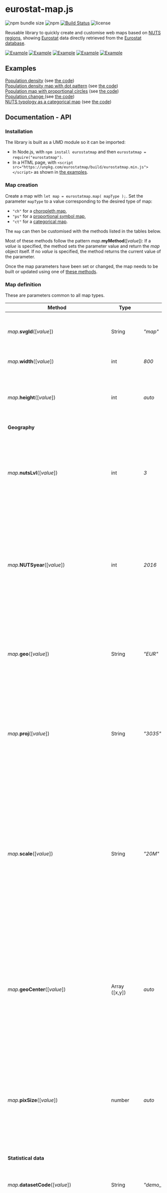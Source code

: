 # eurostat-map.js

![npm bundle size](https://img.shields.io/bundlephobia/min/eurostat-map) 
![npm](https://img.shields.io/npm/v/eurostat-map)
[![Build Status](https://travis-ci.org/eurostat/eurostat-map.js.svg?branch=master)](https://travis-ci.org/eurostat/eurostat-map.js)
![license](https://img.shields.io/badge/license-EUPL-success)

Reusable library to quickly create and customise web maps based on [NUTS regions](https://ec.europa.eu/eurostat/web/nuts/background), showing [Eurostat](https://ec.europa.eu/eurostat) data directly retrieved from the [Eurostat database](https://ec.europa.eu/eurostat/data/database).

[![Example](https://raw.githubusercontent.com/eurostat/eurostat-map.js/master/docs/img/ch_ex.png)](https://bl.ocks.org/jgaffuri/raw/0d6e1b1c6f9e1297829f38b9c37737fe/)
[![Example](https://raw.githubusercontent.com/eurostat/eurostat-map.js/master/docs/img/pp_ex.png)](https://bl.ocks.org/jgaffuri/raw/c8b99b207bb80a923bf1fd19f5d6de7e/)
[![Example](https://raw.githubusercontent.com/eurostat/eurostat-map.js/master/docs/img/ps_ex.png)](https://bl.ocks.org/jgaffuri/raw/cf5f187bd195f9c8771a1a3a4898079a/)
[![Example](https://raw.githubusercontent.com/eurostat/eurostat-map.js/master/docs/img/dv_ex.png)](https://bl.ocks.org/jgaffuri/raw/e10d3e5540bbf89ee572030f1b13b8e6/)
[![Example](https://raw.githubusercontent.com/eurostat/eurostat-map.js/master/docs/img/ct_ex.png)](https://bl.ocks.org/jgaffuri/raw/6bff324484f404c3e09cc2408a3e5265/)

## Examples

[Population density](https://eurostat.github.io/eurostat-map.js/examples/population-density.html) (see [the code](https://github.com/eurostat/eurostat-map.js/blob/master/examples/population-density.html))  
[Population density map with dot pattern](https://eurostat.github.io/eurostat-map.js/examples/population-dot-density.html) (see [the code](https://github.com/eurostat/eurostat-map.js/blob/master/examples/population-dot-density.html))  
[Population map with proportional circles](https://eurostat.github.io/eurostat-map.js/examples/prop-circles.html) (see [the code](https://github.com/eurostat/eurostat-map.js/blob/master/examples/prop-circles.html))  
[Population change ](https://eurostat.github.io/eurostat-map.js/examples/population-change.html) (see [the code](https://github.com/eurostat/eurostat-map.js/blob/master/examples/population-change.html))    
[NUTS typology as a categorical map](https://eurostat.github.io/eurostat-map.js/examples/categorical.html) (see [the code](https://github.com/eurostat/eurostat-map.js/blob/master/examples/categorical.html))    


## Documentation - API

### Installation

The library is built as a UMD module so it can be imported:
- In Node.js, with ``npm install eurostatmap`` and then ``eurostatmap = require("eurostatmap")``.
- In a HTML page, with ``<script src="https://unpkg.com/eurostatmap/build/eurostatmap.min.js"></script>`` as shown in [the examples](#examples).

### Map creation

Create a map with ``let map = eurostatmap.map( mapType );``. Set the parameter ``mapType`` to a value corresponding to the desired type of map:
- ``"ch"`` for a [choropleth map](#for-choropleth-maps),
- ``"ps"`` for a [proportional symbol map](#for-proportional-symbol-maps),
- ``"ct"`` for a [categorical map](#for-categorical-maps).

The ``map`` can then be customised with the methods listed in the tables below.

Most of these methods follow the pattern *map*.**myMethod**([*value*]): If a *value* is specified, the method sets the parameter value and return the *map* object itself. If no *value* is specified, the method returns the current value of the parameter.

Once the map parameters have been set or changed, the map needs to be built or updated using one of [these methods](#build-and-update).

### Map definition

These are parameters common to all map types.

| Method | Type | Default value | Description |
| --- | --- | --- | --- |
| *map*.**svgId**([*value*]) | String | *"map"* | The id of the SVG element of the HTML page where to draw the map. |
| *map*.**width**([*value*]) | int | *800* | The width of the map, in pixel. |
| *map*.**height**([*value*]) | int | *auto* | The height of the map, in pixel. If not specified, the width is set automatically as 85% of the width. |
| **Geography** |
| *map*.**nutsLvl**([*value*]) | int | *3* | The nuts level to show on the map, from 0 (national level) to 3 (more local level). Note that not all NUTS levels are always available for Eurostat databases. |
| *map*.**NUTSyear**([*value*]) | int | *2016* | The version of the NUTS dataset to use. Possible values are given in [Nuts2json](https://github.com/eurostat/Nuts2json/#api). Note that the default value will be adjusted in the future depending on the [NUTS legislation in force](https://ec.europa.eu/eurostat/web/nuts/legislation). |
| *map*.**geo**([*value*]) | String | *"EUR"* | The map geographical territory, by default the entire European territory *"EUR"*. Other possible values are given in [Nuts2json](https://github.com/eurostat/Nuts2json/#overseas-territories---map-insets). |
| *map*.**proj**([*value*]) | String | *"3035"* | The map projection EPSG code. Possible values are given in [Nuts2json](https://github.com/eurostat/Nuts2json/#api). Note that these values depend on the geographical territory. |
| *map*.**scale**([*value*]) | String | *"20M"* | The simplification level of the map, among *"03M"*, *"10M"*, *"20M"*, *"60M"* (for Europe). The most simplified version is *"60M"*. The level *"01M"* is also available for some geographical territories: For more information on possible values by geographical territory, see [Nuts2json](https://github.com/eurostat/Nuts2json/). |
| *map*.**geoCenter**([*value*]) | Array ([x,y]) | *auto* | The geographical coordinates of the position where to center the map view. These coordinates have to be specified in the map projection. If not specified, this position is computed automatically. |
| *map*.**pixSize**([*value*]) | number | *auto* | The zoom level of the map view. This is expressed as the size of a pixel in geographical unit (or the map resolution). If not specified, this value is computed automatically to show the map extent. |
| **Statistical data** |
| *map*.**datasetCode**([*value*]) | String | *"demo_r_d3dens"* | The Eurostat database code of the statistical variable. See [here](https://ec.europa.eu/eurostat/data/database) to find them. |
| *map*.**filters**([*value*]) | Object | *{ lastTimePeriod : 1 }* |  The Eurostat dimension codes to filter/select the chosen statistical variable. See [here](https://ec.europa.eu/eurostat/data/database) or [here](https://ec.europa.eu/eurostat/web/json-and-unicode-web-services/getting-started/query-builder) to find them.  |
| *map*.**precision**([*value*]) | int | *2* | The precision of the statistical variable to retrieve (number of decimal places). |
| *map*.**csvDataSource**([*value*]) | Object | null | To load statistical data from a CSV file, set this parameter with an object *{ url: "", geoCol: "", valueCol: ""}* where *url* is the URL to get the file, *geoCol* is the column where the NUTS_ID is specified, and *valueCol* is the column containing the statistical values. |
| *map*.**statData**([*value*]) | Object | null | - |
| **Map title** |
| *map*.**title**([*value*]) | String | "" | The title text. |
| *map*.**titleFontSize**([*value*]) | int | 25 | The title font size. |
| *map*.**titleFill**([*value*]) | String | "black" | The title text color. |
| *map*.**titlePosition**([*value*]) | Array ([x,y]) | auto | The title position. If not specified, a position is automatically computed, on the top left corner. |
| *map*.**titleFontFamily**([*value*]) | String | "Helvetica, Arial, sans-serif" | The title font. |
| *map*.**titleFontWeight**([*value*]) | String | "bold" | The title font weight. |
| **Tooltip** |
| *map*.**tooltipText**([*value*]) | Function | A default function. | A function returning the text to show in a tooltip which appears when the mouse passes over map features. Set to *null* if no tooltip is needed. |
| *map*.**tooltipShowFlags**([*value*]) | String | *"short"* | Set to *null*, *0* or *false* if no [flag](https://ec.europa.eu/eurostat/statistics-explained/index.php?title=Tutorial:Symbols_and_abbreviations#Statistical_symbols.2C_abbreviations_and_units_of_measurement) should be shown in the tooltip. Set to *"short"* to show the flag as a letter. Set to *"long"* to show the flag as a text. |
| *map*.**unitText**([*value*]) | String | *""* | The text of the unit to show in the tooltip. |
| **Styling customisation** |
| *map*.**nutsrgFillStyle**([*value*]) | String | *"#eee"* | The fill style of the NUTS regions, used for proportional symbol maps only. |
| *map*.**nutsrgSelectionFillStyle**([*value*]) | String | *"#purple"* | The fill style of the selected NUTS regions. |
| *map*.**nutsbnStroke**([*value*]) | Object | *{0:"#777", 1:"#777", 2:"#777", 3:"#777", oth:"#444", co:"#1f78b4"}* | The stroke style of the NUTS boundaries, depending on the NUTS level, if it is a border with another country (*'oth'*) and if it is coastal (*'co'*) |
| *map*.**nutsbnStrokeWidth**([*value*]) | Object | *{0:1, 1:0.2, 2:0.2, 3:0.2, oth:1, co:1}* | The stroke width of the NUTS boundaries, depending on the NUTS level, if it is a border with another country (*'oth'*) and if it is coastal (*'co'*). |
| *map*.**cntrgFillStyle**([*value*]) | String | *"lightgray"* | The fill style of the countries. |
| *map*.**cntrgSelectionFillStyle**([*value*]) | String | *"darkgray"* | The fill style of the selected countries. |
| *map*.**cntbnStroke**([*value*]) | Object | *{def:"#777", co:"#1f78b4"}* | The stroke style of the country boundaries. *'co'* is for coastal boundaries, *'def'* for other boundaries. |
| *map*.**cntbnStrokeWidth**([*value*]) | Object | *{def:1, co:1}* | The stroke width of the country boundaries. *'co'* is for coastal boundaries, *'def'* for other boundaries. |
| *map*.**seaFillStyle**([*value*]) | String | *"#b3cde3"* | The fill style of the sea areas. |
| *map*.**drawCoastalMargin**([*value*]) | boolean | *true* | Set to true to show a coastal blurry margin. False otherwise. |
| *map*.**coastalMarginColor**([*value*]) | String | *"white"* | The color of the coastal blurry margin. |
| *map*.**coastalMarginWidth**([*value*]) | number | *12* | The width of the coastal blurry margin. |
| *map*.**coastalMarginStdDev**([*value*]) | number | *12* | The standard deviation of the coastal blurry margin. |
| *map*.**drawGraticule**([*value*]) | boolean | *true* | Set to true to show the graticule (meridian and parallel lines). False otherwise. |
| *map*.**graticuleStroke**([*value*]) | String | *"gray"* | The stroke style of the graticule. |
| *map*.**graticuleStrokeWidth**([*value*]) | number | *1* | The stroke width of the graticule. |
| **Legend** |
| *map*.**legend**() | legend | *auto* | The map legend object. |
| *map*.**showLegend**([*value*]) | boolean | *false* | Set to true to show a legend directly within the map. False otherwise. |
| *map*.**legend().width**([*value*]) | int | *auto* | The legend box width. If not specified, a value is automated computed. |
| *map*.**legend().height**([*value*]) | int | *auto* | The legend box height. If not specified, a value is automated computed. |
| *map*.**legend().boxMargin**([*value*]) | int | *10* | The legend box margin, in pixel. |
| *map*.**legend().boxPadding**([*value*]) | int | *10* | The legend box padding, in pixel. |
| *map*.**legend().boxCornerRadius**([*value*]) | int | *10* | The legend box corner radius, in pixel. |
| *map*.**legend().boxFill**([*value*]) | String | *"#eeeeee"* | The legend box fill style. |
| *map*.**legend().boxOpacity**([*value*]) | number | *0.5* | The legend box opacity, from 0 to 1. |
| *map*.**legend().fontFamily**([*value*]) | String | *"Helvetica, Arial, sans-serif"* | The legend font. |
| *map*.**legend().titleText**([*value*]) | String | *"Legend"* | The legend title. |
| *map*.**legend().titleFontSize**([*value*]) | int | *17* | The legend title font size. |
| *map*.**legend().titleWidth**([*value*]) | int | *140* | The legend title text wrap, in pixel. |
| *map*.**legend().labelFontSize**([*value*]) | int | *13* | The label font size. |
| *map*.**legend().labelDelimiter**([*value*]) | String | *" - "* | The label delimiter size (used for choropleth maps only). |
| *map*.**legend().labelWrap**([*value*]) | int | *140* | The label text wrap length, in pixel. |
| *map*.**legend().labelDecNb**([*value*]) | int | *2* | The number of decimal places to show in text labels. |
| *map*.**legend().labelOffset**([*value*]) | int | *5* | The number of pixels between the legend shape and its label, in pixel. |
| *map*.**legend().ascending**([*value*]) | String | *true* | The legend cells order. |
| *map*.**legend().shapeWidth**([*value*]) | int | *15* | The cell width (used for choropleth maps only). |
| *map*.**legend().shapeHeight**([*value*]) | int | *13* | The cell heigth (used for choropleth maps only). |
| *map*.**legend().shapePadding**([*value*]) | int | *2* | The distance between 2 cells, in pixel. |
| **Bottom text** |
| *map*.**bottomText**([*value*]) | String | *"(C)EuroGeographics (C)UN-FAO (C)Turkstat"* | The text. Note that the default value is mandatory. |
| *map*.**bottomTextFontSize**([*value*]) | int | *12* | The font size. |
| *map*.**bottomTextFill**([*value*]) | String | *"black"* | The text color. |
| *map*.**bottomTextFontFamily**([*value*]) | String | *eurostatmap.fontFamilyDefault* | The font family. |
| *map*.**bottomTextPadding**([*value*]) | number | *10* | The padding, in pixel. |
| *map*.**bottomTextTooltipMessage**([*value*]) | String | The default disclaimer message. | Set a text to be shown in a tooltip when passing over the bottom text. Set to *null* if no tooltip has to be shown. |
| **Other** |
| *map*.**lg**([*value*]) | String | *"en"* | The language code, for multilingual maps. |
| *map*.**zoomExtent**([*value*]) | Array ([min,max]) | *[1,5]* | The zoom extent. The first value within [0,1] defines the maximum zoom out - the second value within [1,infinity] defines the maximum zoom in. Set to null or *[1,1]* to forbid zooming. |
| *map*.**transitionDuration**([*value*]) | int | *800* | When updating statistical figures, the map style changes progressively. This parameter sets the duration of this transition, in ms. |


### For choropleth maps

A [choropleth map](https://en.wikipedia.org/wiki/Choropleth_map) shows areas **colored or patterned** in proportion to a statistical variable. These maps should be used to show *intensive* statistical variables such as proportions, ratios, densities, rates of change, percentages, etc. Here is [an example](https://bl.ocks.org/jgaffuri/0d6e1b1c6f9e1297829f38b9c37737fe) with color value, [another](https://bl.ocks.org/jgaffuri/raw/e10d3e5540bbf89ee572030f1b13b8e6) with a diverging color scheme, and [a last one](https://bl.ocks.org/jgaffuri/raw/c8b99b207bb80a923bf1fd19f5d6de7e/) with a texture pattern.

To create a choropleth map, use ``let map = eurostatmap.map( "ch" );``. The following parameters specific to this type of map can then be considered:

| Method | Type | Default value | Description |
| --- | --- | --- | --- |
| *map*.**classifMethod**([*value*]) | String | *"quantile"* | The classification method. Possible values are *"quantile"*, *"equinter"* for equal intervals, and *"threshold"* for user defined threshol (see threshold method). |
| *map*.**threshold**([*value*]) | Array | *[0]* | If *classifMethod = "threshold"*, the breaks of the classification. |
| *map*.**makeClassifNice**([*value*]) | *boolean* | true | Make nice break values. Works only for *classifMethod = "equinter"*. |
| *map*.**clnb**([*value*]) | int | *7* | The number of classes. When *classifMethod = "threshold"*, this parameter is inferred from the number of breaks specified. |
| *map*.**colorFun**([*value*]) | Function | *d3.interpolateYlOrBr* | The color function, as defined in [d3-scale-chromatic](https://github.com/d3/d3-scale-chromatic/) |
| *map*.**classToFillStyleCH**([*value*]) | Function | See description | A function returning a fill style for each class number. The default values is the function returned by ``eurostatmap.getColorLegend(colorFun())``. |
| *map*.**filtersDefinitionFun**([*value*]) | Function | *function() {}* | A function defining SVG filter elements. To be used to defined fill patterns.  |
| *map*.**noDataFillStyle**([*value*]) | String | *"lightgray"* | The fill style to be used for regions where no data is available. |
| *map*.**noDataText**([*value*]) | String | *"No data available"* | The text to show for regions where no data is available.  |

### For proportional symbol maps

A proportional symbol map shows symbols (typically circles) **sized** in proportion to a statistical variable. These maps should be used to show statistical *extensive* variables such as quantities, populations, numbers, etc. Here is [an example](https://bl.ocks.org/jgaffuri/cf5f187bd195f9c8771a1a3a4898079a).

To create a proportional symbol map, use ``let map = eurostatmap.map( "ps" );``. The following parameters specific to this type of map can then be considered:

| Method | Type | Default value | Description |
| --- | --- | --- | --- |
| *map*.**psMaxSize**([*value*]) | number | *30* | The maximum size of the symbol, in pixel. |
| *map*.**psMinSize**([*value*]) | number | *0.8* | The minimum size of the symbol, for non null values, in pixel. |
| *map*.**psMinValue**([*value*]) | number | *0* | The minimum value of the range domain. |
| *map*.**psFill**([*value*]) | String | *"#B45F04"* | The fill color or pattern of the symbol. |
| *map*.**psFillOpacity**([*value*]) | number | *0.7* | The opacity of the symbol, from 0 to 1. |
| *map*.**psStroke**([*value*]) | String | *"#fff"* | The stroke color of the symbol. |
| *map*.**psStrokeWidth**([*value*]) | number | *0.3* | The width of the stroke. |

### For categorical maps

A categorical map shows areas according to categories (or discrete values). Here is [an example](https://bl.ocks.org/jgaffuri/6bff324484f404c3e09cc2408a3e5265) of such map.

To create a categorical map, use ``let map = eurostatmap.map( "ct" );``. The following parameters specific to this type of map can then be considered:

| Method | Type | Default value | Description |
| --- | --- | --- | --- |
| *map*.**classToFillStyleCT**([*value*]) | Object | null | An object giving the fill style depending on the class code. |
| *map*.**classToText**([*value*]) | Object | null | An object giving the legend label text depending on the class code. |
| *map*.**filtersDefinitionFun**([*value*]) | Function | *function() {}* | A function defining SVG filter elements. To be used to defined fill patterns.  |
| *map*.**noDataFillStyle**([*value*]) | String | *"lightgray"* | The fill style to be used for regions where no data is available. |
| *map*.**noDataText**([*value*]) | String | *"No data available"* | The text to show for regions where no data is available.  |


### Build and update

After changing some parameters, one of the following methods need to be executed:

| Method | Returns | Description |
| --- | --- | --- |
| *map*.**build**() | *this* | Build (or rebuild) the entire map. |
| *map*.**updateGeoData**() | *this* | Get new geometrical data. It should be used to update the map when parameters on the map geometries have changed. |
| *map*.**updateStatData**() | *this* | Get new statistical data. It should be used to update the map when parameters on the statistical data have changed. |
| *map*.**buildMapTemplate**() | *this* | Update the map when parameters on the map template have changed. |
| *map*.**updateClassificationAndStyle**() | *this* | Update the map when parameters on the classification have changed. |
| *map*.**updateLegend**() | *this* | Update the map when parameters on the legend have changed.  |
| *map*.**updateStyle**() | *this* | Update the map when parameters on the classification style have changed.  |

### Miscellaneous

| Method | Returns | Description |
| --- | --- | --- |
| *map*.**getTime**() | String | Return the *time* parameter of the statistical data. When a filter such as *{ lastTimePeriod : 1 }* is used, this method allows a retrieval of the map timestamp. |
| *map*.**set**([options]) | *this* | Run "myMap.set(eurostatmap.getURLParameters())" to retrieve parameters defined in the URL and apply them to a map element directly. |

Anything unclear or missing? Feel free to [ask](https://github.com/eurostat/eurostat.js/issues/new) !

## Technical details

Maps based on [NUTS regions](http://ec.europa.eu/eurostat/web/nuts/overview) rely on [Nuts2json API](https://github.com/eurostat/Nuts2json) and [TopoJSON](https://github.com/mbostock/topojson/wiki) format. Statistical data are accessed using [Eurostat REST webservice](http://ec.europa.eu/eurostat/web/json-and-unicode-web-services/getting-started/rest-request) for [JSON-stat](https://json-stat.org/) data. The data are decoded and queried using [JSON-stat library](https://json-stat.com/). Maps are rendered as SVG maps using [D3.js library](https://d3js.org/).



## About

| | |
|-|-|
| *contributors* | [<img src="https://github.com/jgaffuri.png" height="40" />](https://github.com/jgaffuri) [<img src="https://github.com/JoeWDavies.png" height="40" />](https://github.com/JoeWDavies) |
| *version* | 0.9 |
| *status* | Since 2018 |
| *license* | [EUPL 1.2](https://github.com/eurostat/Nuts2json/blob/master/LICENSE) |


## Support and contribution

Feel free to [ask support](https://github.com/eurostat/eurostat.js/issues/new), fork the project or simply star it (it's always a pleasure).


## Copyright

The [Eurostat NUTS dataset](http://ec.europa.eu/eurostat/web/nuts/overview) is copyrighted. There are [specific provisions](https://ec.europa.eu/eurostat/web/gisco/geodata/reference-data/administrative-units-statistical-units) for the usage of this dataset which must be respected. The usage of these data is subject to their acceptance. See the [Eurostat-GISCO website](http://ec.europa.eu/eurostat/web/gisco/geodata/reference-data/administrative-units-statistical-units/nuts) for more information.


## Disclaimer
The designations employed and the presentation of material on these maps do not imply the expression of any opinion whatsoever on the part of the European Union concerning the legal status of any country, territory, city or area or of its authorities, or concerning the delimitation of its frontiers or boundaries. Kosovo*: This designation is without prejudice to positions on status, and is in line with UNSCR 1244/1999 and the ICJ Opinion on the Kosovo declaration of independence. Palestine*: This designation shall not be construed as recognition of a State of Palestine and is without prejudice to the individual positions of the Member States on this issue.
